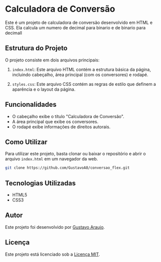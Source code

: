 # Calculadora de Conversão

Este é um projeto de calculadora de conversão desenvolvido em HTML e CSS. Ela calcula um numero de decimal para binario e de binario para decimall

## Estrutura do Projeto

O projeto consiste em dois arquivos principais:

1. `index.html`: Este arquivo HTML contém a estrutura básica da página, incluindo cabeçalho, área principal (com os conversores) e rodapé.

2. `styles.css`: Este arquivo CSS contém as regras de estilo que definem a aparência e o layout da página.

## Funcionalidades

- O cabeçalho exibe o título "Calculadora de Conversão".
- A área principal que exibe os conversores.
- O rodapé exibe informações de direitos autorais.

## Como Utilizar

Para utilizar este projeto, basta clonar ou baixar o repositório e abrir o arquivo `index.html` em um navegador da web.

```bash
git clone https://github.com/GustavoA8/conversao_flex.git
```

## Tecnologias Utilizadas

- HTML5
- CSS3

## Autor

Este projeto foi desenvolvido por [Gustavo Araujo](https://github.com/GustavoA8).

## Licença

Este projeto está licenciado sob a [Licença MIT](https://opensource.org/licenses/MIT).